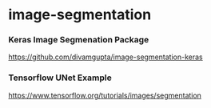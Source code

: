 # image-segmentation

### Keras Image Segmenation Package
https://github.com/divamgupta/image-segmentation-keras

### Tensorflow UNet Example
https://www.tensorflow.org/tutorials/images/segmentation

